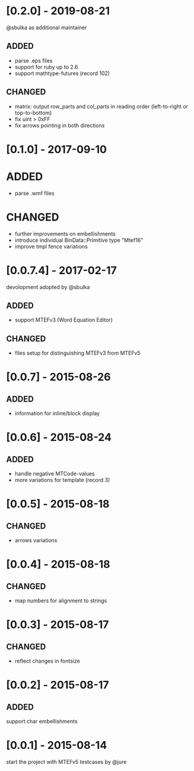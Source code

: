 # [0.2.0] - 2019-08-21
@sbulka as additional maintainer
## ADDED
- parse .eps files
- support for ruby up to 2.6
- support mathtype-futures (record 102)
## CHANGED
- matrix: output row_parts and col_parts in reading order (left-to-right or top-to-bottom)
- fix uint > 0xFF
- fix arrows pointing in both directions

# [0.1.0] - 2017-09-10
# ADDED
- parse .wmf files
# CHANGED
- further improvements on embellishments
- introduce individual BinData::Primitive type "Mtef16"
- improve tmpl fence variations

# [0.0.7.4] - 2017-02-17
devolopment adopted by @sbulka
## ADDED
- support MTEFv3 (Word Equation Editor)
## CHANGED
- files setup for distinguishing MTEFv3 from MTEFv5

# [0.0.7] - 2015-08-26
## ADDED
- information for inline/block display

# [0.0.6] - 2015-08-24
## ADDED
- handle negative MTCode-values
- more variations for template (record 3)

# [0.0.5] - 2015-08-18
## CHANGED
- arrows variations

# [0.0.4] - 2015-08-18
## CHANGED
- map numbers for alignment to strings

# [0.0.3] - 2015-08-17
## CHANGED
- reflect changes in fontsize

# [0.0.2] - 2015-08-17
## ADDED
support char embellishments

# [0.0.1] - 2015-08-14
start the project with MTEFv5 testcases by @jure